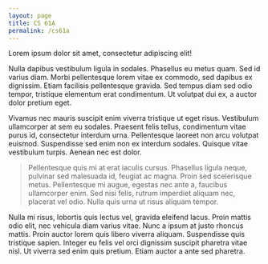 ```yaml
---
layout: page
title: CS 61A
permalink: /cs61a
---
```


Lorem ipsum dolor sit amet, consectetur adipiscing elit!

<amp-img width="600" height="500" layout="responsive" src="http://lorempixel.com/600/500/transport"></amp-img>

Nulla dapibus vestibulum ligula in sodales. Phasellus eu metus quam. Sed id varius diam. Morbi pellentesque lorem vitae ex commodo, sed dapibus ex dignissim. Etiam facilisis pellentesque gravida. Sed tempus diam sed odio tempor, tristique elementum erat condimentum. Ut volutpat dui ex, a auctor dolor pretium eget.

Vivamus nec mauris suscipit enim viverra tristique ut eget risus. Vestibulum ullamcorper at sem eu sodales. Praesent felis tellus, condimentum vitae purus id, consectetur interdum urna. Pellentesque laoreet non arcu volutpat euismod. Suspendisse sed enim non ex interdum sodales. Quisque vitae vestibulum turpis. Aenean nec est dolor.

> Pellentesque quis mi at erat iaculis cursus. Phasellus ligula neque, pulvinar sed malesuada id, feugiat ac magna. Proin sed scelerisque metus. Pellentesque mi augue, egestas nec ante a, faucibus ullamcorper enim. Sed nisi felis, rutrum imperdiet aliquam nec, placerat vel odio. Nulla quis urna ut risus aliquam tempor.

<amp-img width="600" height="300" layout="responsive" src="http://lorempixel.com/600/300/transport"></amp-img>

Nulla mi risus, lobortis quis lectus vel, gravida eleifend lacus. Proin mattis odio elit, nec vehicula diam varius vitae. Nunc a ipsum at justo rhoncus mattis. Proin auctor lorem quis libero viverra aliquam. Suspendisse quis tristique sapien. Integer eu felis vel orci dignissim suscipit pharetra vitae nisl. Ut viverra sed enim quis pretium. Etiam auctor a ante sed pharetra.
